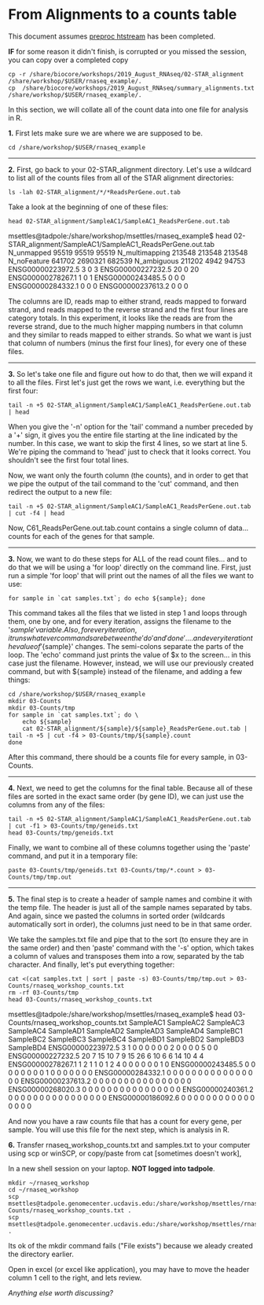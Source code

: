 # From Alignments to a counts table

This document assumes [preproc htstream](./preproc_htstream.md) has been completed.

**IF** for some reason it didn't finish, is corrupted or you missed the session, you can copy over a completed copy

    cp -r /share/biocore/workshops/2019_August_RNAseq/02-STAR_alignment /share/workshop/$USER/rnaseq_example/.
    cp  /share/biocore/workshops/2019_August_RNAseq/summary_alignments.txt /share/workshop/$USER/rnaseq_example/.

In this section, we will collate all of the count data into one file for analysis in R.

**1\.** First lets make sure we are where we are supposed to be.

    cd /share/workshop/$USER/rnaseq_example

---
**2\.** First, go back to your 02-STAR_alignment directory. Let's use a wildcard to list all of the counts files from all of the STAR alignment directories:

    ls -lah 02-STAR_alignment/*/*ReadsPerGene.out.tab

Take a look at the beginning of one of these files:

    head 02-STAR_alignment/SampleAC1/SampleAC1_ReadsPerGene.out.tab

<div class="output">msettles@tadpole:/share/workshop/msettles/rnaseq_example$ head 02-STAR_alignment/SampleAC1/SampleAC1_ReadsPerGene.out.tab
N_unmapped	95519	95519	95519
N_multimapping	213548	213548	213548
N_noFeature	641702	2690321	682539
N_ambiguous	211202	4942	94753
ENSG00000223972.5	3	0	3
ENSG00000227232.5	20	0	20
ENSG00000278267.1	1	0	1
ENSG00000243485.5	0	0	0
ENSG00000284332.1	0	0	0
ENSG00000237613.2	0	0	0
</div>

The columns are ID, reads map to either strand, reads mapped to forward strand, and reads mapped to the reverse strand and the first four lines are category totals. In this experiment, it looks like the reads are from the reverse strand, due to the much higher mapping numbers in that column and they similar to reads mapped to either strands. So what we want is just that column of numbers (minus the first four lines), for every one of these files.

---
**3\.** So let's take one file and figure out how to do that, then we will expand it to all the files. First let's just get the rows we want, i.e. everything but the first four:

    tail -n +5 02-STAR_alignment/SampleAC1/SampleAC1_ReadsPerGene.out.tab | head

When you give the '-n' option for the 'tail' command a number preceded by a '+' sign, it gives you the entire file starting at the line indicated by the number. In this case, we want to skip the first 4 lines, so we start at line 5. We're piping the command to 'head' just to check that it looks correct. You shouldn't see the first four total lines.

Now, we want only the fourth column (the counts), and in order to get that we pipe the output of the tail command to the 'cut' command, and then redirect the output to a new file:

    tail -n +5 02-STAR_alignment/SampleAC1/SampleAC1_ReadsPerGene.out.tab | cut -f4 | head

Now, C61_ReadsPerGene.out.tab.count contains a single column of data... counts for each of the genes for that sample.

---

**3\.** Now, we want to do these steps for ALL of the read count files... and to do that we will be using a 'for loop' directly on the command line. First, just run a simple 'for loop' that will print out the names of all the files we want to use:

    for sample in `cat samples.txt`; do echo ${sample}; done

This command takes all the files that we listed in step 1 and loops through them, one by one, and for every iteration, assigns the filename to the '${sample}' variable. Also, for every iteration, it runs whatever commands are between the 'do' and 'done'.... and every iteration the value of '${sample}' changes. The semi-colons separate the parts of the loop. The 'echo' command just prints the value of $x to the screen... in this case just the filename. However, instead, we will use our previously created command, but with ${sample} instead of the filename, and adding a few things:

    cd /share/workshop/$USER/rnaseq_example
    mkdir 03-Counts
    mkdir 03-Counts/tmp
    for sample in `cat samples.txt`; do \
        echo ${sample}
        cat 02-STAR_alignment/${sample}/${sample}_ReadsPerGene.out.tab | tail -n +5 | cut -f4 > 03-Counts/tmp/${sample}.count
    done

After this command, there should be a counts file for every sample, in 03-Counts.

---
**4\.** Next, we need to get the columns for the final table. Because all of these files are sorted in the exact same order (by gene ID), we can just use the columns from any of the files:

    tail -n +5 02-STAR_alignment/SampleAC1/SampleAC1_ReadsPerGene.out.tab | cut -f1 > 03-Counts/tmp/geneids.txt
    head 03-Counts/tmp/geneids.txt

Finally, we want to combine all of these columns together using the 'paste' command, and put it in a temporary file:

    paste 03-Counts/tmp/geneids.txt 03-Counts/tmp/*.count > 03-Counts/tmp/tmp.out

---
**5\.** The final step is to create a header of sample names and combine it with the temp file. The header is just all of the sample names separated by tabs. And again, since we pasted the columns in sorted order (wildcards automatically sort in order), the columns just need to be in that same order.

We take the samples.txt file and pipe that to the sort (to ensure they are in the same order) and then 'paste' command with the '-s' option, which takes a column of values and transposes them into a row, separated by the tab character. And finally, let's put everything together:

    cat <(cat samples.txt | sort | paste -s) 03-Counts/tmp/tmp.out > 03-Counts/rnaseq_workshop_counts.txt
    rm -rf 03-Counts/tmp
    head 03-Counts/rnaseq_workshop_counts.txt

<div class="output">msettles@tadpole:/share/workshop/msettles/rnaseq_example$ head 03-Counts/rnaseq_workshop_counts.txt
SampleAC1	SampleAC2	SampleAC3	SampleAC4	SampleAD1	SampleAD2	SampleAD3	SampleAD4	SampleBC1	SampleBC2	SampleBC3	SampleBC4	SampleBD1	SampleBD2	SampleBD3	SampleBD4
ENSG00000223972.5	3	1	0	0	0	0	0	0	2	0	0	0	0	5	0	0
ENSG00000227232.5	20	7	15	10	7	9	15	26	6	10	6	6	14	10	4	4
ENSG00000278267.1	1	2	1	1	0	1	2	4	0	0	0	0	0	0	1	0
ENSG00000243485.5	0	0	0	0	0	0	0	0	1	0	0	0	0	0	0	0
ENSG00000284332.1	0	0	0	0	0	0	0	0	0	0	0	0	0	0	0	0
ENSG00000237613.2	0	0	0	0	0	0	0	0	0	0	0	0	0	0	0	0
ENSG00000268020.3	0	0	0	0	0	0	0	0	0	0	0	0	0	0	0	0
ENSG00000240361.2	0	0	0	0	0	0	0	0	0	0	0	0	0	0	0	0
ENSG00000186092.6	0	0	0	0	0	0	0	0	0	0	0	0	0	0	0	0
</div>

And now you have a raw counts file that has a count for every gene, per sample. You will use this file for the next step, which is analysis in R.

**6\.** Transfer rnaseq_workshop_counts.txt and samples.txt to your computer using scp or winSCP, or copy/paste from cat [sometimes doesn't work],  

In a new shell session on your laptop. **NOT logged into tadpole**.

    mkdir ~/rnaseq_workshop
    cd ~/rnaseq_workshop
    scp msettles@tadpole.genomecenter.ucdavis.edu:/share/workshop/msettles/rnaseq_example/03-Counts/rnaseq_workshop_counts.txt .
    scp msettles@tadpole.genomecenter.ucdavis.edu:/share/workshop/msettles/rnaseq_example/samples.txt .

Its ok of the mkdir command fails ("File exists") because we aleady created the directory earlier.

Open in excel (or excel like application), you may have to move the header column 1 cell to the right, and lets review.

*Anything else worth discussing?*
